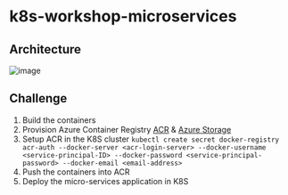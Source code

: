 # k8s-workshop-microservices

## Architecture

![image](https://user-images.githubusercontent.com/17064840/35954452-b18fbdbe-0cc4-11e8-952d-cb5d3aee2341.png)

## Challenge

1. Build the containers
2. Provision Azure Container Registry [ACR](https://docs.microsoft.com/en-us/azure/aks/tutorial-kubernetes-prepare-acr) & [Azure Storage](https://docs.microsoft.com/en-us/cli/azure/storage/account?view=azure-cli-latest#az_storage_account_create)
3. Setup ACR in the K8S cluster 
```kubectl create secret docker-registry acr-auth --docker-server <acr-login-server> --docker-username <service-principal-ID> --docker-password <service-principal-password> --docker-email <email-address>```
4. Push the containers into ACR
5. Deploy the micro-services application in K8S
